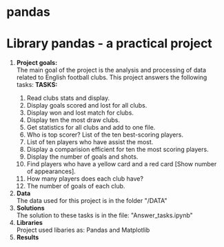 # pandas
<h1><b>Library pandas</b> - a practical project</h1>


<ol>
	<li><b>Project goals:</b></li>
	The main goal of the project is the analysis and processing of data related to English football clubs. This project 
	answers the following tasks: 	
	<b></b>
	<b>TASKS: </b>
	<ol>
		<li>Read clubs stats and display.</li>
		<li>Display goals scored and lost for all clubs.</li>
		<li>Display won and lost match for clubs.</li>
		<li>Display ten the most draw clubs.</li>
		<li>Get statistics for all clubs and add to one file.</li>
		<li>Who is top scorer? List of the ten best-scoring players.</li>
		<li>List of ten players who have assist the most.</li>
		<li>Display a comparision efficient for ten the most scoring players.</li>
		<li>Display the number of goals and shots.</li>
		<li>Find players who have a yellow card and a red card [Show number of appearances].</li>
		<li>How many players does each club have?</li>
		<li>The number of goals of each club.</li>
	</ol>
	<li><b>Data</b></li>
	The data used for this project is in the folder "/DATA"
	<li><b>Solutions</b></li>
	The solution to these tasks is in the file: "Answer_tasks.ipynb"
	<li><b>Libraries</b></li>
	Project used libaries as: Pandas and Matplotlib 
	<li><b>Results</b></li>
</ol>

